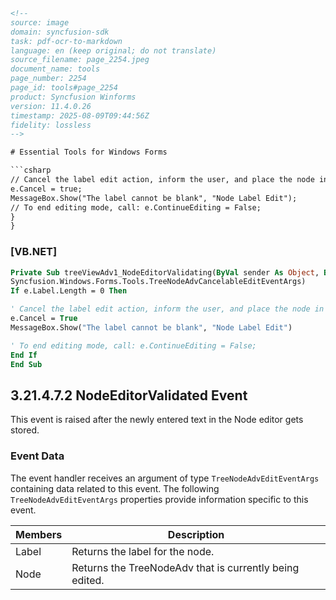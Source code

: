 ```html
<!-- 
source: image
domain: syncfusion-sdk
task: pdf-ocr-to-markdown
language: en (keep original; do not translate)
source_filename: page_2254.jpeg
document_name: tools
page_number: 2254
page_id: tools#page_2254
product: Syncfusion Winforms
version: 11.4.0.26
timestamp: 2025-08-09T09:44:56Z
fidelity: lossless
-->

# Essential Tools for Windows Forms

```csharp
// Cancel the label edit action, inform the user, and place the node in edit mode again.
e.Cancel = true;
MessageBox.Show("The label cannot be blank", "Node Label Edit");
// To end editing mode, call: e.ContinueEditing = False;
}
}
```

### [VB.NET]

```vb
Private Sub treeViewAdv1_NodeEditorValidating(ByVal sender As Object, ByVal e As 
Syncfusion.Windows.Forms.Tools.TreeNodeAdvCancelableEditEventArgs)
If e.Label.Length = 0 Then

' Cancel the label edit action, inform the user, and place the node in edit mode again.
e.Cancel = True
MessageBox.Show("The label cannot be blank", "Node Label Edit")

' To end editing mode, call: e.ContinueEditing = False;
End If
End Sub
```

## 3.21.4.7.2 NodeEditorValidated Event

This event is raised after the newly entered text in the Node editor gets stored.

### Event Data

The event handler receives an argument of type `TreeNodeAdvEditEventArgs` containing data related to this event. The following `TreeNodeAdvEditEventArgs` properties provide information specific to this event.

| Members | Description |
|---------|-------------|
| Label   | Returns the label for the node. |
| Node    | Returns the TreeNodeAdv that is currently being edited. |
```